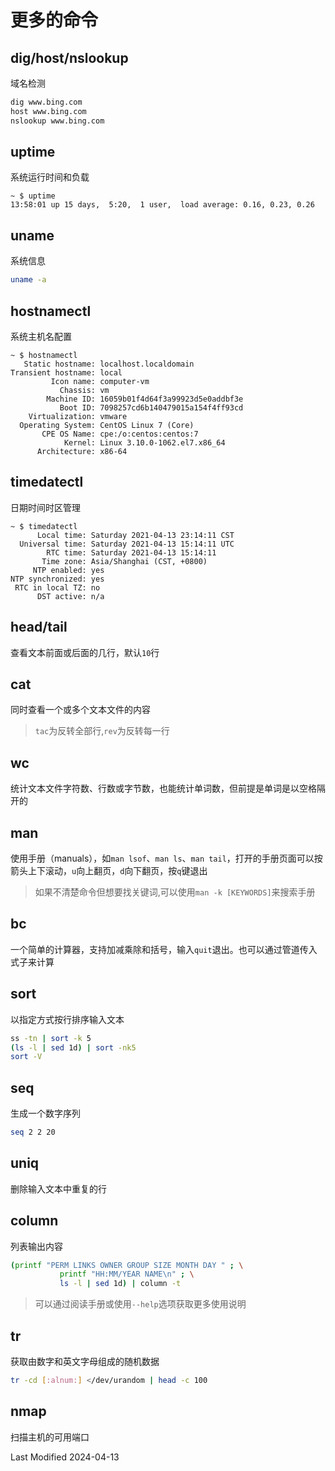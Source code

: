 # 更多的命令

## dig/host/nslookup

域名检测

```bash
dig www.bing.com
host www.bing.com
nslookup www.bing.com
```

## uptime

系统运行时间和负载

```
~ $ uptime
13:58:01 up 15 days,  5:20,  1 user,  load average: 0.16, 0.23, 0.26
```

## uname

系统信息

```bash
uname -a
```

## hostnamectl

系统主机名配置

```
~ $ hostnamectl
   Static hostname: localhost.localdomain
Transient hostname: local
         Icon name: computer-vm
           Chassis: vm
        Machine ID: 16059b01f4d64f3a99923d5e0addbf3e
           Boot ID: 7098257cd6b140479015a154f4ff93cd
    Virtualization: vmware
  Operating System: CentOS Linux 7 (Core)
       CPE OS Name: cpe:/o:centos:centos:7
            Kernel: Linux 3.10.0-1062.el7.x86_64
      Architecture: x86-64
```

## timedatectl

日期时间时区管理

```
~ $ timedatectl
      Local time: Saturday 2021-04-13 23:14:11 CST
  Universal time: Saturday 2021-04-13 15:14:11 UTC
        RTC time: Saturday 2021-04-13 15:14:11
       Time zone: Asia/Shanghai (CST, +0800)
     NTP enabled: yes
NTP synchronized: yes
 RTC in local TZ: no
      DST active: n/a
```

## head/tail

查看文本前面或后面的几行，默认`10`行

## cat

同时查看一个或多个文本文件的内容

> `tac`为反转全部行,`rev`为反转每一行

## wc

统计文本文件字符数、行数或字节数，也能统计单词数，但前提是单词是以空格隔开的

## man

使用手册（manuals），如`man lsof`、`man ls`、`man tail`，打开的手册页面可以按箭头上下滚动，`u`向上翻页，`d`向下翻页，按`q`键退出

> 如果不清楚命令但想要找关键词,可以使用`man -k [KEYWORDS]`来搜索手册

## bc

一个简单的计算器，支持加减乘除和括号，输入`quit`退出。也可以通过管道传入式子来计算

## sort

以指定方式按行排序输入文本

```bash
ss -tn | sort -k 5
(ls -l | sed 1d) | sort -nk5
sort -V
```

## seq

生成一个数字序列

```bash
seq 2 2 20
```

## uniq

删除输入文本中重复的行

## column

列表输出内容

```bash
(printf "PERM LINKS OWNER GROUP SIZE MONTH DAY " ; \
           printf "HH:MM/YEAR NAME\n" ; \
           ls -l | sed 1d) | column -t
```

> 可以通过阅读手册或使用`--help`选项获取更多使用说明

## tr

获取由数字和英文字母组成的随机数据

```bash
tr -cd [:alnum:] </dev/urandom | head -c 100
```

## nmap

扫描主机的可用端口

Last Modified 2024-04-13
